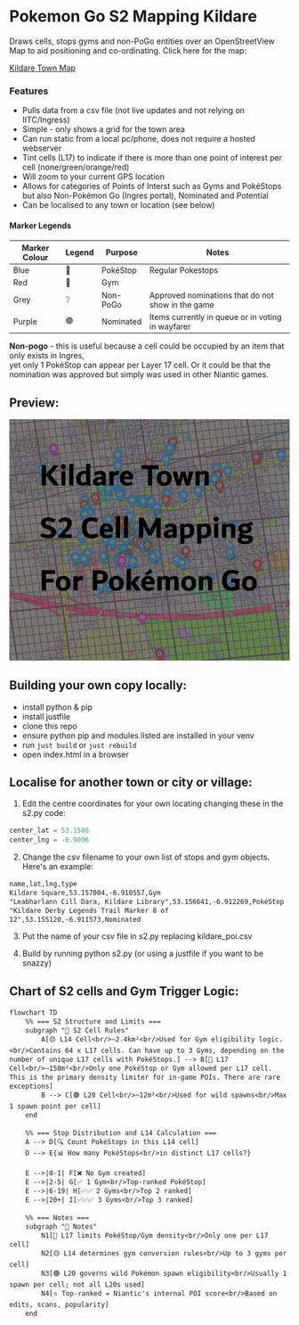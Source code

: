 # Pokemon Go S2 Mapping Kildare

Draws cells, stops gyms and non-PoGo entities over an OpenStreetView  
Map to aid positioning and co-ordinating. Click here for the map:  


[Kildare Town Map](https://gsmitheidw.github.io/pogo-s2-kildare/)


### Features
- Pulls data from a csv file (not live updates and not relying on IITC/Ingress)
- Simple - only shows a grid for the town area
- Can run static from a local pc/phone, does not require a hosted webserver
- Tint cells (L17) to indicate if there is more than one point of interest per cell (none/green/orange/red)  
- Will zoom to your current GPS location
- Allows for categories of Points of Interst such as Gyms and PokéStops  
 but also Non-Pokémon Go (Ingres portal), Nominated and Potential
- Can be localised to any town or location (see below)

#### Marker Legends


| Marker Colour | Legend | Purpose   | Notes                                             |
| ------------- | ------ | --------- | ------------------------------------------------- |
| Blue          | 🔵     | PokéStop  | Regular Pokestops                                 |
| Red           | 🔴     | Gym       |                                                   | 
| Grey          | ❔     | Non-PoGo  | Approved nominations that do not show in the game |
| Purple        | 🟣     | Nominated | Items currently in queue or in voting in wayfarer |

**Non-pogo** - this is useful because a cell could be occupied by an item that only exists in Ingres,  
yet only 1 PokéStop can appear per Layer 17 cell. Or it could be that the nomination was approved
but simply was used in other Niantic games.

## Preview:
![map preview](pogo-kildare.png)


## Building your own copy locally:

- install python & pip
- install justfile
- clone this repo
- ensure python pip and modules listed are installed in your venv
- run ```just build``` or ```just rebuild```
- open index.html in a browser

## Localise for another town or city or village:

1. Edit the centre coordinates for your own locating changing these in the s2.py code:   

```python
center_lat = 53.1586  
center_lng = -6.9096  
```

2. Change the csv filename to your own list of stops and gym objects. Here's an example:  


```csv
name,lat,lng,type
Kildare Square,53.157004,-6.910557,Gym
"Leabharlann Cill Dara, Kildare Library",53.156641,-6.912269,PokéStop
"Kildare Derby Legends Trail Marker 8 of 12",53.155120,-6.911573,Nominated
```


3. Put the name of your csv file in s2.py replacing kildare_poi.csv  

4. Build by running python s2.py  (or using a justfile if you want to be snazzy)  



## Chart of S2 cells and Gym Trigger Logic:


```mermaid
flowchart TD
    %% === S2 Structure and Limits ===
    subgraph "🧱 S2 Cell Rules"
        A[🟡 L14 Cell<br/>~2.4km²<br/>Used for Gym eligibility logic. <br/>Contains 64 x L17 cells. Can have up to 3 Gyms, depending on the number of unique L17 cells with PokéStops.] --> B[🔵 L17 Cell<br/>~150m²<br/>Only one PokéStop or Gym allowed per L17 cell. This is the primary density limiter for in-game POIs. There are rare exceptions]
        B --> C[🟢 L20 Cell<br/>~12m²<br/>Used for wild spawns<br/>Max 1 spawn point per cell]
    end

    %% === Stop Distribution and L14 Calculation ===
    A --> D[🔍 Count PokéStops in this L14 cell]
    D --> E{📊 How many PokéStops<br/>in distinct L17 cells?}

    E -->|0-1| F[❌ No Gym created]
    E -->|2-5| G[✅ 1 Gym<br/>Top-ranked PokéStop]
    E -->|6-19| H[✅✅ 2 Gyms<br/>Top 2 ranked]
    E -->|20+| I[✅✅✅ 3 Gyms<br/>Top 3 ranked]

    %% === Notes ===
    subgraph "📝 Notes"
        N1[🔵 L17 limits PokéStop/Gym density<br/>Only one per L17 cell]
        N2[🟡 L14 determines gym conversion rules<br/>Up to 3 gyms per cell]
        N3[🟢 L20 governs wild Pokémon spawn eligibility<br/>Usually 1 spawn per cell; not all L20s used]
        N4[⭐ Top-ranked = Niantic's internal POI score<br/>Based on edits, scans, popularity]
    end
```

